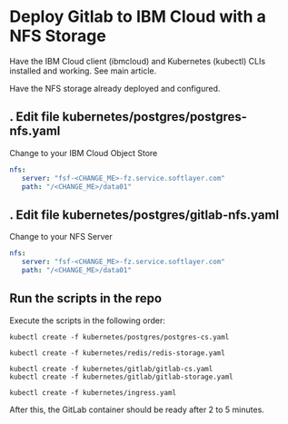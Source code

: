 # Deploy Gitlab to IBM Cloud with a NFS Storage

Have the IBM Cloud client (ibmcloud) and Kubernetes (kubectl) CLIs installed and working. See main article.

Have the NFS storage already deployed and configured.


## . Edit file kubernetes/postgres/postgres-nfs.yaml

Change to your IBM Cloud Object Store

```YAML
nfs:
   server: "fsf-<CHANGE_ME>-fz.service.softlayer.com"
   path: "/<CHANGE_ME>/data01"
```


## . Edit file kubernetes/postgres/gitlab-nfs.yaml

Change to your NFS Server

```YAML
nfs:
   server: "fsf-<CHANGE_ME>-fz.service.softlayer.com"
   path: "/<CHANGE_ME>/data01"
```

## Run the scripts in the repo

Execute the scripts in the following order:

```
kubectl create -f kubernetes/postgres/postgres-cs.yaml

kubectl create -f kubernetes/redis/redis-storage.yaml

kubectl create -f kubernetes/gitlab/gitlab-cs.yaml
kubectl create -f kubernetes/gitlab/gitlab-storage.yaml

kubectl create -f kubernetes/ingress.yaml
```

After this, the GitLab container should be ready after 2 to 5 minutes.
